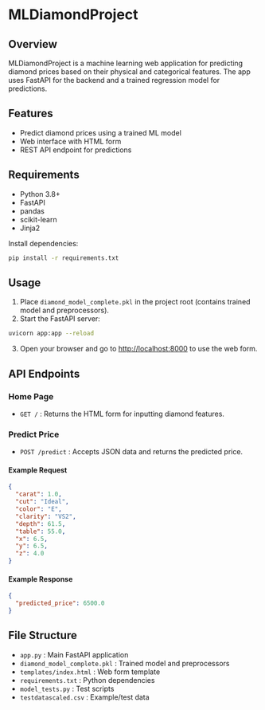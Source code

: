 # MLDiamondProject

## Overview
MLDiamondProject is a machine learning web application for predicting diamond prices based on their physical and categorical features. The app uses FastAPI for the backend and a trained regression model for predictions.

## Features
- Predict diamond prices using a trained ML model
- Web interface with HTML form
- REST API endpoint for predictions

## Requirements
- Python 3.8+
- FastAPI
- pandas
- scikit-learn
- Jinja2

Install dependencies:
```bash
pip install -r requirements.txt
```

## Usage
1. Place `diamond_model_complete.pkl` in the project root (contains trained model and preprocessors).
2. Start the FastAPI server:
```bash
uvicorn app:app --reload
```
3. Open your browser and go to [http://localhost:8000](http://localhost:8000) to use the web form.

## API Endpoints

### Home Page
- `GET /` : Returns the HTML form for inputting diamond features.

### Predict Price
- `POST /predict` : Accepts JSON data and returns the predicted price.

#### Example Request
```json
{
  "carat": 1.0,
  "cut": "Ideal",
  "color": "E",
  "clarity": "VS2",
  "depth": 61.5,
  "table": 55.0,
  "x": 6.5,
  "y": 6.5,
  "z": 4.0
}
```

#### Example Response
```json
{
  "predicted_price": 6500.0
}
```

## File Structure
- `app.py` : Main FastAPI application
- `diamond_model_complete.pkl` : Trained model and preprocessors
- `templates/index.html` : Web form template
- `requirements.txt` : Python dependencies
- `model_tests.py` : Test scripts
- `testdatascaled.csv` : Example/test data


